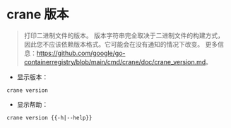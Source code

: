 # crane 版本

> 打印二进制文件的版本。
> 版本字符串完全取决于二进制文件的构建方式，因此您不应该依赖版本格式。它可能会在没有通知的情况下改变。
> 更多信息：<https://github.com/google/go-containerregistry/blob/main/cmd/crane/doc/crane_version.md>。

- 显示版本：

`crane version`

- 显示帮助：

`crane version {{-h|--help}}`